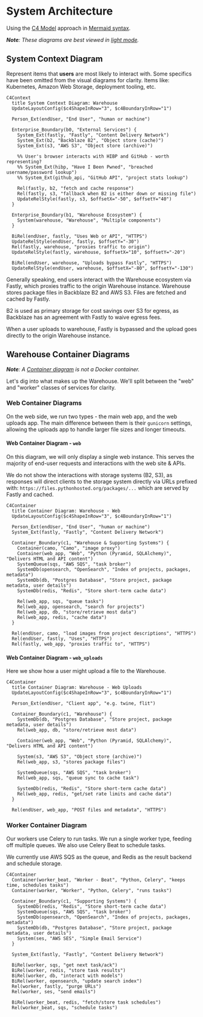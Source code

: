 # System Architecture

Using the [C4 Model](https://c4model.com/) approach in [Mermaid syntax](https://mermaid.js.org/syntax/c4c.html).

_**Note**: These diagrams are best viewed in [light mode](https://github.com/mermaid-js/mermaid/issues/4906)._

## System Context Diagram

Represent items that **users** are most likely to interact with.
Some specifics have been omitted from the visual diagrams for clarity.
Items like: Kubernetes, Amazon Web Storage, deployment tooling, etc.

```{mermaid}
C4Context
  title System Context Diagram: Warehouse
  UpdateLayoutConfig($c4ShapeInRow="3", $c4BoundaryInRow="1")

  Person_Ext(endUser, "End User", "human or machine")

  Enterprise_Boundary(b0, "External Services") {
    System_Ext(fastly, "Fastly", "Content Delivery Network")
    System_Ext(b2, "Backblaze B2", "Object store (cache)")
    System_Ext(s3, "AWS S3", "Object store (archive)")

    %% User's browser interacts with HIBP and GitHub - worth representing?
    %% System_Ext(hibp, "Have I Been Pwned", "breached username/password lookup")
    %% System_Ext(github_api, "GitHub API", "project stats lookup")

    Rel(fastly, b2, "fetch and cache response")
    Rel(fastly, s3, "fallback when B2 is either down or missing file")
    UpdateRelStyle(fastly, s3, $offsetX="-50", $offsetY="40")
  }

  Enterprise_Boundary(b1, "Warehouse Ecosystem") {
    System(warehouse, "Warehouse", "Multiple components")
  }

  BiRel(endUser, fastly, "Uses Web or API", "HTTPS")
  UpdateRelStyle(endUser, fastly, $offsetY="-30")
  Rel(fastly, warehouse, "proxies traffic to origin")
  UpdateRelStyle(fastly, warehouse, $offsetX="10", $offsetY="-20")

  BiRel(endUser, warehouse, "Uploads bypass Fastly", "HTTPS")
  UpdateRelStyle(endUser, warehouse, $offsetX="-80", $offsetY="-130")
```

Generally speaking, end users interact with the Warehouse ecosystem via Fastly,
which proxies traffic to the origin Warehouse instance.
Warehouse stores package files in Backblaze B2 and AWS S3.
Files are fetched and cached by Fastly.

B2 is used as primary storage for cost savings over S3 for egress,
as Backblaze has an agreement with Fastly to waive egress fees.

When a user uploads to warehouse, Fastly is bypassed
and the upload goes directly to the origin Warehouse instance.

## Warehouse Container Diagrams

_**Note**: A [Container diagram](https://c4model.com/#ContainerDiagram) is not a Docker container._

Let's dig into what makes up the Warehouse.
We'll split between the "web" and "worker" classes of services for clarity.

### Web Container Diagrams

On the web side, we run two types - the main web app, and the web uploads app.
The main difference between them is their `gunicorn` settings,
allowing the uploads app to handle larger file sizes and longer timeouts.

#### Web Container Diagram - `web`

On this diagram, we will only display a single web instance.
This serves the majority of end-user requests
and interactions with the web site & APIs.

We do not show the interactions with storage systems (B2, S3),
as responses will direct clients to the storage system directly
via URLs prefixed with: `https://files.pythonhosted.org/packages/...`
which are served by Fastly and cached.

```{mermaid}
C4Container
  title Container Diagram: Warehouse - Web 
  UpdateLayoutConfig($c4ShapeInRow="3", $c4BoundaryInRow="1")

  Person_Ext(endUser, "End User", "human or machine")
  System_Ext(fastly, "Fastly", "Content Delivery Network")

  Container_Boundary(c1, "Warehouse & Supporting Systems") {
    Container(camo, "Camo", "image proxy")
    Container(web_app, "Web", "Python (Pyramid, SQLAlchemy)", "Delivers HTML and API content")
    SystemQueue(sqs, "AWS SQS", "task broker")
    SystemDb(opensearch, "OpenSearch", "Index of projects, packages, metadata")
    SystemDb(db, "Postgres Database", "Store project, package metadata, user details")
    SystemDb(redis, "Redis", "Store short-term cache data")

    Rel(web_app, sqs, "queue tasks")
    Rel(web_app, opensearch, "search for projects")
    Rel(web_app, db, "store/retrieve most data")
    Rel(web_app, redis, "cache data")
  }

  Rel(endUser, camo, "load images from project descriptions", "HTTPS")
  Rel(endUser, fastly, "Uses", "HTTPS")
  Rel(fastly, web_app, "proxies traffic to", "HTTPS")
```

#### Web Container Diagram - `web_uploads`

Here we show how a user might upload a file to the Warehouse.

```{mermaid}
C4Container
  title Container Diagram: Warehouse - Web Uploads
  UpdateLayoutConfig($c4ShapeInRow="3", $c4BoundaryInRow="1")

  Person_Ext(endUser, "Client app", "e.g. twine, flit")

  Container_Boundary(c1, "Warehouse") {
    SystemDb(db, "Postgres Database", "Store project, package metadata, user details")
    Rel(web_app, db, "store/retrieve most data")

    Container(web_app, "Web", "Python (Pyramid, SQLAlchemy)", "Delivers HTML and API content")

    System(s3, "AWS S3", "Object store (archive)")
    Rel(web_app, s3, "stores package files")

    SystemQueue(sqs, "AWS SQS", "task broker")
    Rel(web_app, sqs, "queue sync to cache task")

    SystemDb(redis, "Redis", "Store short-term cache data")
    Rel(web_app, redis, "get/set rate limits and cache data")
  }

  Rel(endUser, web_app, "POST files and metadata", "HTTPS")
```

### Worker Container Diagram

Our workers use Celery to run tasks.
We run a single worker type, feeding off multiple queues.
We also use Celery Beat to schedule tasks.

We currently use AWS SQS as the queue,
and Redis as the result backend and schedule storage.

```{mermaid}
C4Container
  Container(worker_beat, "Worker - Beat", "Python, Celery", "keeps time, schedules tasks")
  Container(worker, "Worker", "Python, Celery", "runs tasks")

  Container_Boundary(c1, "Supporting Systems") {
    SystemDb(redis, "Redis", "Store short-term cache data")
    SystemQueue(sqs, "AWS SQS", "task broker")
    SystemDb(opensearch, "OpenSearch", "Index of projects, packages, metadata")
    SystemDb(db, "Postgres Database", "Store project, package metadata, user details")
    System(ses, "AWS SES", "Simple Email Service")
  }

  System_Ext(fastly, "Fastly", "Content Delivery Network")

  BiRel(worker, sqs, "get next task/ack")
  BiRel(worker, redis, "store task results")
  BiRel(worker, db, "interact with models")
  BiRel(worker, opensearch, "update search index")
  Rel(worker, fastly, "purge URLs")
  Rel(worker, ses, "send emails")

  BiRel(worker_beat, redis, "fetch/store task schedules")
  Rel(worker_beat, sqs, "schedule tasks")
```
